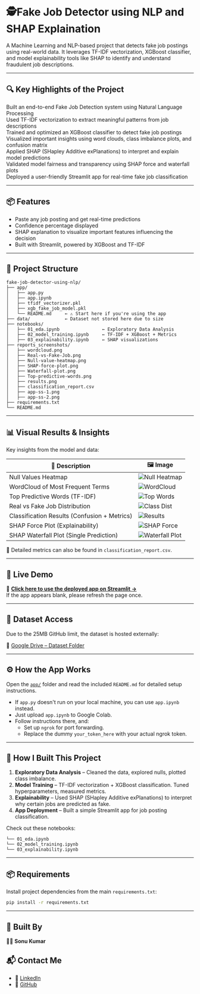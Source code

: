 
# 🕵Fake Job Detector using NLP and SHAP Explaination

A Machine Learning and NLP-based project that detects fake job postings using real-world data. It leverages TF-IDF vectorization, XGBoost classifier, and model explainability tools like SHAP to identify and understand fraudulent job descriptions.

---
## 🔍 Key Highlights of the Project

Built an end-to-end Fake Job Detection system using Natural Language Processing  
Used TF-IDF vectorization to extract meaningful patterns from job descriptions  
Trained and optimized an XGBoost classifier to detect fake job postings  
Visualized important insights using word clouds, class imbalance plots, and confusion matrix  
Applied SHAP (SHapley Additive exPlanations) to interpret and explain model predictions  
Validated model fairness and transparency using SHAP force and waterfall plots  
Deployed a user-friendly Streamlit app for real-time fake job classification  

---
## 📦 Features

- Paste any job posting and get real-time predictions  
- Confidence percentage displayed  
- SHAP explanation to visualize important features influencing the decision  
- Built with Streamlit, powered by XGBoost and TF-IDF 
---

## 📁 Project Structure

```
fake-job-detector-using-nlp/
├── app/
│   ├── app.py
│   ├── app.ipynb
│   ├── tfidf_vectorizer.pkl
│   ├── xgb_fake_job_model.pkl
│   └── README.md     ← ⚠️ Start here if you're using the app
├── data/             ← Dataset not stored here due to size
├── notebooks/
│   ├── 01_eda.ipynb                ← Exploratory Data Analysis
│   ├── 02_model_training.ipynb     ← TF-IDF + XGBoost + Metrics
│   ├── 03_explainability.ipynb     ← SHAP visualizations
├── reports_screenshots/
│   ├── wordcloud.png
│   ├── Real-vs-Fake-Job.png
│   ├── Null-value-heatmap.png
│   ├── SHAP-force-plot.png
│   ├── Waterfall-plot.png
│   ├── Top-predictive-words.png
│   ├── results.png
│   ├── classification_report.csv
│   ├── app-ss-1.png
│   ├── app-ss-2.png
├── requirements.txt
└── README.md
```

---

## 📊 Visual Results & Insights

Key insights from the model and data:

| 📌 Description                          | 🖼️ Image |
|----------------------------------------|----------|
| Null Values Heatmap                    | ![Null Heatmap](reports_screenshots/Null-value-heatmap.png) |
| WordCloud of Most Frequent Terms       | ![WordCloud](reports_screenshots/wordcloud.png) |
| Top Predictive Words (TF-IDF)          | ![Top Words](reports_screenshots/Top-predictive-words.png) |
| Real vs Fake Job Distribution          | ![Class Dist](reports_screenshots/Real-vs-Fake-Job.png) |
| Classification Results (Confusion + Metrics) | ![Results](reports_screenshots/results.png) |
| SHAP Force Plot (Explainability)       | ![SHAP Force](reports_screenshots/SHAP-force-plot.png) |
| SHAP Waterfall Plot (Single Prediction) | ![Waterfall Plot](reports_screenshots/Waterfall-plot.png) |

📄 Detailed metrics can also be found in `classification_report.csv`.

---

## 🚀 Live Demo

🔗 **[Click here to use the deployed app on Streamlit →](https://fake-job-detector-using-nlp-op3wr9fxrao2tul767qoax.streamlit.app/)**  
If the app appears blank, please refresh the page once.

---

## 📂 Dataset Access

Due to the 25MB GitHub limit, the dataset is hosted externally:

🔗 [Google Drive – Dataset Folder](https://drive.google.com/drive/folders/1rFXS_Wndua__KcTPd4jMm_cicOmjSxy0?usp=sharing)

---

## ⚙️ How the App Works

Open the [`app/`](./app/) folder and read the included `README.md` for detailed setup instructions.

- If `app.py` doesn't run on your local machine, you can use `app.ipynb` instead.
- Just upload `app.ipynb` to Google Colab.
- Follow instructions there, and:
  - Set up `ngrok` for port forwarding.
  - Replace the dummy `your_token_here` with your actual ngrok token.

---

## 🧠 How I Built This Project

1. **Exploratory Data Analysis** – Cleaned the data, explored nulls, plotted class imbalance.
2. **Model Training** – TF-IDF vectorization + XGBoost classification. Tuned hyperparameters, measured metrics.
3. **Explainability** – Used SHAP (SHapley Additive exPlanations) to interpret why certain jobs are predicted as fake.
4. **App Deployment** – Built a simple Streamlit app for job posting classification.

Check out these notebooks:

```
└── 01_eda.ipynb
└── 02_model_training.ipynb
└── 03_explainability.ipynb
```

---

## 📦 Requirements

Install project dependencies from the main `requirements.txt`:

```bash
pip install -r requirements.txt
```

---

## 🤝 Built By

👨‍💻 **Sonu Kumar**

## 📬 Contact Me

* 🔗 [LinkedIn](https://www.linkedin.com/in/hhsksonu)
* 🔗 [GitHub](https://github.com/hhsksonu)

